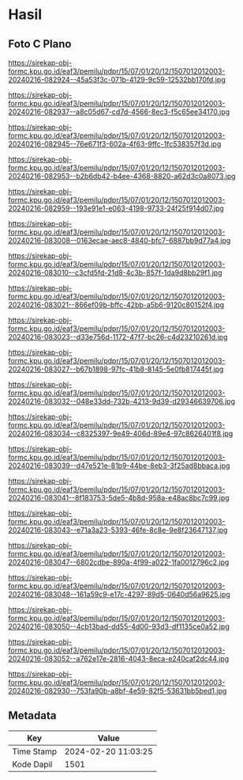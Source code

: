 # Hasil

## Foto C Plano

https://sirekap-obj-formc.kpu.go.id/eaf3/pemilu/pdpr/15/07/01/20/12/1507012012003-20240216-082924--45a53f3c-071b-4129-9c59-12532bb170fd.jpg

https://sirekap-obj-formc.kpu.go.id/eaf3/pemilu/pdpr/15/07/01/20/12/1507012012003-20240216-082937--a8c05d67-cd7d-4566-8ec3-f5c65ee34170.jpg

https://sirekap-obj-formc.kpu.go.id/eaf3/pemilu/pdpr/15/07/01/20/12/1507012012003-20240216-082945--76e671f3-602a-4f63-9ffc-1fc538357f3d.jpg

https://sirekap-obj-formc.kpu.go.id/eaf3/pemilu/pdpr/15/07/01/20/12/1507012012003-20240216-082953--b2b6db42-b4ee-4368-8820-a62d3c0a8073.jpg

https://sirekap-obj-formc.kpu.go.id/eaf3/pemilu/pdpr/15/07/01/20/12/1507012012003-20240216-082959--193e91e1-e063-4198-9733-24f25f914d07.jpg

https://sirekap-obj-formc.kpu.go.id/eaf3/pemilu/pdpr/15/07/01/20/12/1507012012003-20240216-083008--0163ecae-aec8-4840-bfc7-6887bb9d77a4.jpg

https://sirekap-obj-formc.kpu.go.id/eaf3/pemilu/pdpr/15/07/01/20/12/1507012012003-20240216-083010--c3cfd5fd-21d8-4c3b-857f-1da9d8bb29f1.jpg

https://sirekap-obj-formc.kpu.go.id/eaf3/pemilu/pdpr/15/07/01/20/12/1507012012003-20240216-083021--866ef09b-bffc-42bb-a5b6-9120c80152f4.jpg

https://sirekap-obj-formc.kpu.go.id/eaf3/pemilu/pdpr/15/07/01/20/12/1507012012003-20240216-083023--d33e756d-1172-47f7-bc26-c4d23210261d.jpg

https://sirekap-obj-formc.kpu.go.id/eaf3/pemilu/pdpr/15/07/01/20/12/1507012012003-20240216-083027--b67b1898-97fc-41b8-8145-5e0fb817445f.jpg

https://sirekap-obj-formc.kpu.go.id/eaf3/pemilu/pdpr/15/07/01/20/12/1507012012003-20240216-083032--048e33dd-732b-4213-9d39-d29346639706.jpg

https://sirekap-obj-formc.kpu.go.id/eaf3/pemilu/pdpr/15/07/01/20/12/1507012012003-20240216-083034--c8325397-9e49-406d-89e4-97c8626401f8.jpg

https://sirekap-obj-formc.kpu.go.id/eaf3/pemilu/pdpr/15/07/01/20/12/1507012012003-20240216-083039--d47e521e-81b9-44be-8eb3-3f25ad8bbaca.jpg

https://sirekap-obj-formc.kpu.go.id/eaf3/pemilu/pdpr/15/07/01/20/12/1507012012003-20240216-083041--8f183753-5de5-4b8d-958a-e48ac8bc7c99.jpg

https://sirekap-obj-formc.kpu.go.id/eaf3/pemilu/pdpr/15/07/01/20/12/1507012012003-20240216-083043--e71a3a23-5393-46fe-8c8e-9e8f23647137.jpg

https://sirekap-obj-formc.kpu.go.id/eaf3/pemilu/pdpr/15/07/01/20/12/1507012012003-20240216-083047--6802cdbe-890a-4f99-a022-1fa0012796c2.jpg

https://sirekap-obj-formc.kpu.go.id/eaf3/pemilu/pdpr/15/07/01/20/12/1507012012003-20240216-083048--161a59c9-e17c-4297-89d5-0640d56a9625.jpg

https://sirekap-obj-formc.kpu.go.id/eaf3/pemilu/pdpr/15/07/01/20/12/1507012012003-20240216-083050--4cb13bad-dd55-4d00-93d3-df1135ce0a52.jpg

https://sirekap-obj-formc.kpu.go.id/eaf3/pemilu/pdpr/15/07/01/20/12/1507012012003-20240216-083052--a762e17e-2816-4043-8eca-e240caf2dc44.jpg

https://sirekap-obj-formc.kpu.go.id/eaf3/pemilu/pdpr/15/07/01/20/12/1507012012003-20240216-082930--753fa90b-a8bf-4e59-82f5-53631bb5bed1.jpg


## Metadata

| Key        | Value               |
| ---------- | ------------------- |
| Time Stamp | 2024-02-20 11:03:25 |
| Kode Dapil | 1501                |



